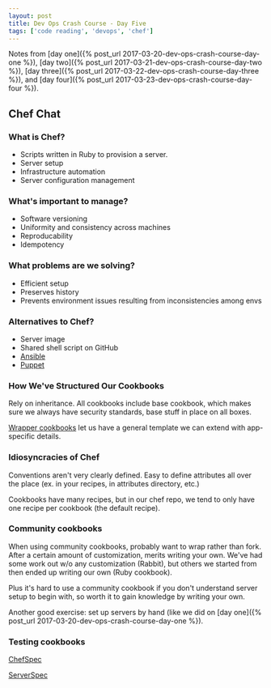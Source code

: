 ```yaml
---
layout: post
title: Dev Ops Crash Course - Day Five
tags: ['code reading', 'devops', 'chef']
---
```


Notes from [day one]({% post_url 2017-03-20-dev-ops-crash-course-day-one %}), [day two]({% post_url 2017-03-21-dev-ops-crash-course-day-two %}), [day three]({% post_url 2017-03-22-dev-ops-crash-course-day-three %}), and [day four]({% post_url 2017-03-23-dev-ops-crash-course-day-four %}).

## Chef Chat

### What is Chef?

- Scripts written in Ruby to provision a server.
- Server setup
- Infrastructure automation
- Server configuration management

### What's important to manage?

- Software versioning
- Uniformity and consistency across machines
- Reproducability
- Idempotency

### What problems are we solving?

- Efficient setup
- Preserves history
- Prevents environment issues resulting from inconsistencies among envs

### Alternatives to Chef?

- Server image
- Shared shell script on GitHub
- [Ansible](https://www.ansible.com/)
- [Puppet](https://puppet.com/)

### How We've Structured Our Cookbooks

Rely on inheritance. All cookbooks include base cookbook, which makes sure we always have security standards, base stuff in place on all boxes.

[Wrapper cookbooks](https://blog.chef.io/2013/12/03/doing-wrapper-cookbooks-right/) let us have a general template we can extend with app-specific details.

### Idiosyncracies of Chef

Conventions aren't very clearly defined. Easy to define attributes all over the place (ex. in your recipes, in attributes directory, etc.)

Cookbooks have many recipes, but in our chef repo, we tend to only have one recipe per cookbook (the default recipe).

### Community cookbooks

When using community cookbooks, probably want to wrap rather than fork. After a certain amount of customization, merits writing your own. We've had some work out w/o any customization (Rabbit), but others we started from then ended up writing our own (Ruby cookbook).

Plus it's hard to use a community cookbook if you don't understand server setup to begin with, so worth it to gain knowledge by writing your own.

Another good exercise: set up servers by hand (like we did on [day one]({% post_url 2017-03-20-dev-ops-crash-course-day-one %}).

### Testing cookbooks

[ChefSpec](https://sethvargo.github.io/chefspec/)

[ServerSpec](http://serverspec.org/)
